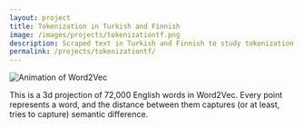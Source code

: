 ```yaml
---
layout: project
title: Tokenization in Turkish and Finnish
image: /images/projects/tokenizationtf.png
description: Scraped text in Turkish and Finnish to study tokenization in agglutinative languages. Evaluated using Word2Vec models and Named Entity Recognition sets.
permalink: /projects/tokenizationtf/
---
```


![Animation of Word2Vec](images/projects/tokenizationtf/Word2VecVisualization.gif)

This is a 3d projection of 72,000 English words in Word2Vec. Every point represents a word, and the distance between them captures (or at least, tries to capture) semantic difference.